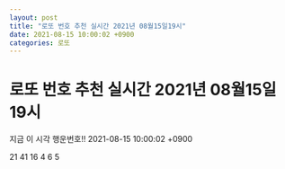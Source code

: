 ```yaml
---
layout: post
title: "로또 번호 추천 실시간 2021년 08월15일19시"
date: 2021-08-15 10:00:02 +0900
categories: 로또
---
```


# 로또 번호 추천 실시간 2021년 08월15일19시

지금 이 시각 행운번호!! 2021-08-15 10:00:02 +0900

 21  41  16  4  6  5 

